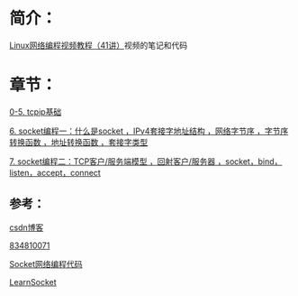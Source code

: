 # 简介：

[Linux网络编程视频教程（41讲）](https://www.bilibili.com/video/BV1eb411F74G?p=1&vd_source=9851bd0835747a55fe320a437e4fd0a9)视频的笔记和代码







# 章节：

[0-5. tcpip基础](https://github.com/sansuitaibai/CS/tree/main/Linux%20%E7%BD%91%E7%BB%9C%E7%BC%96%E7%A8%8B/0-5.%20tcpip%E5%9F%BA%E7%A1%80)

[6. socket编程一：什么是socket ，IPv4套接字地址结构 ，网络字节序 ，字节序转换函数 ，地址转换函数 ，套接字类型](https://github.com/sansuitaibai/CS/tree/main/Linux%20%E7%BD%91%E7%BB%9C%E7%BC%96%E7%A8%8B/6)

[7. socket编程二：TCP客户/服务端模型 ，回射客户/服务器 ，socket，bind，listen，accept，connect]()

## 参考：

[csdn博客](https://jiwangreal.blog.csdn.net/article/details/105882800)

[834810071](https://github.com/834810071/NetworkProgramming)

[Socket网络编程代码](https://github.com/Freyafya/TCP-IP_Socket/blob/master/Socket%E7%BD%91%E7%BB%9C%E7%BC%96%E7%A8%8B.md)

[LearnSocket](https://github.com/Zack-RT/LearnSocket)







